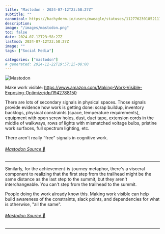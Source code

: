 ```yaml
---
title: "Mastodon - 2024-07-12T23:58:27Z"
subtitle: ""
canonical: https://hachyderm.io/users/mweagle/statuses/112776230185211168
description:
image: "/images/mastodon.png"
toc: false
date: 2024-07-12T23:58:27Z
lastmod: 2024-07-12T23:58:27Z
image: ""
tags: ["Social Media"]

categories: ["mastodon"]
# generated: 2024-12-22T19:57:25-08:00
---
```

![Mastodon](/images/mastodon.png)

<p>Make work visible: <a href="https://www.amazon.com/Making-Work-Visible-Exposing-Optimize/dp/1942788150" target="_blank" rel="nofollow noopener noreferrer" translate="no"><span class="invisible">https://www.</span><span class="ellipsis">amazon.com/Making-Work-Visible</span><span class="invisible">-Exposing-Optimize/dp/1942788150</span></a></p><p>There are lots of secondary signals in physical spaces. Those signals provide evidence how work is getting done: scrap buildup, inventory backlogs, physical constraints (space, temperature requirements), equipment with open screw holes, dust, duct tape, extension cords in the middle of walkways, rows of lights with mismatched voltage bulbs, pristine work surfaces, full spectrum lighting, etc.</p><p>There aren&#39;t really “free&quot; signals in cognitive work.</p>


###### [Mastodon Source 🐘](https://hachyderm.io/@mweagle/112776230185211168)

___

<p>Similarly, for the achievement-is-journey metaphor, there&#39;s a visceral component to realizing that the first step from the trailhead might be the same distance as the last step to the summit, but they aren&#39;t interchangeable. You can&#39;t step from the trailhead to the summit. </p><p>People doing the work already know this. Making work visible can help build awareness of the constraints, slack points, and dependencies for what is otherwise, &quot;all the same&quot;.</p>


###### [Mastodon Source 🐘](https://hachyderm.io/@mweagle/112776259387270433)

___
